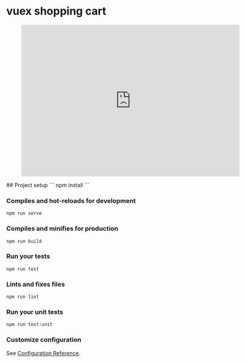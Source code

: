 # vuex shopping cart
<figure class="iframe-container">
<iframe src="https://share.getcloudapp.com/geurjGdz?embed=true" width="575" height="400" style="border:none" frameborder="0" allowtransparency="true" allowfullscreen="true">              </iframe>
</figure>
## Project setup
```
npm install
```

### Compiles and hot-reloads for development
```
npm run serve
```

### Compiles and minifies for production
```
npm run build
```

### Run your tests
```
npm run test
```

### Lints and fixes files
```
npm run lint
```

### Run your unit tests
```
npm run test:unit
```

### Customize configuration
See [Configuration Reference](https://cli.vuejs.org/config/).
